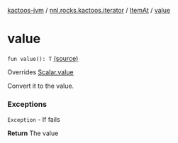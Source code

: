 [kactoos-jvm](../../index.md) / [nnl.rocks.kactoos.iterator](../index.md) / [ItemAt](index.md) / [value](.)

# value

`fun value(): T` [(source)](https://github.com/neonailol/kactoos/blob/master/kactoos-jvm/src/main/kotlin/nnl/rocks/kactoos/iterator/ItemAt.kt#L60)

Overrides [Scalar.value](../../nnl.rocks.kactoos/-scalar/value.md)

Convert it to the value.

### Exceptions

`Exception` - If fails

**Return**
The value

